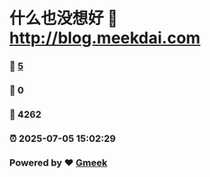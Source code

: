 # 什么也没想好 :link: http://blog.meekdai.com 
### :page_facing_up: [5](http://blog.meekdai.com/tag.html) 
### :speech_balloon: 0 
### :hibiscus: 4262 
### :alarm_clock: 2025-07-05 15:02:29 
### Powered by :heart: [Gmeek](https://github.com/Meekdai/Gmeek)

